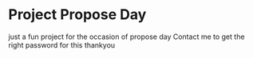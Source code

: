 # Project Propose Day
 just a fun project for the occasion of propose day
 Contact me to get the right password for this
 thankyou
